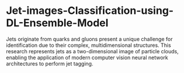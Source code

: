 # Jet-images-Classification-using-DL-Ensemble-Model
Jets originate from quarks and gluons present a unique challenge for identification due to their complex, multidimensional structures. This research represents jets as a two-dimensional image of particle clouds, enabling the application of modern computer vision neural network architectures to perform jet tagging.
